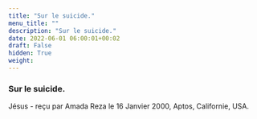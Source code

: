```yaml
---
title: "Sur le suicide."
menu_title: ""
description: "Sur le suicide."
date: 2022-06-01 06:00:01+00:02
draft: False
hidden: True
weight:
---
```

### Sur le suicide.

Jésus - reçu par Amada Reza le 16 Janvier 2000, Aptos, Californie, USA.



